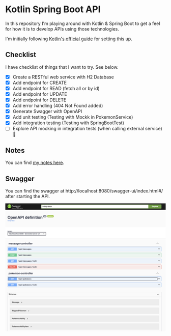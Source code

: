 # Kotlin Spring Boot API

In this repository I'm playing around with Kotlin & Spring Boot to get a feel for how it is to develop APIs using those technologies.

I'm initially following [Kotlin's official guide](https://kotlinlang.org/docs/jvm-get-started-spring-boot.html) for setting this up.

## Checklist

I have checklist of things that I want to try. See below.

- [x] Create a RESTful web service with H2 Database 
- [x] Add endpoint for CREATE 
- [x] Add endpoint for READ (fetch all or by id)
- [x] Add endpoint for UPDATE
- [X] Add endpoint for DELETE
- [x] Add error handling (404 Not Found added)
- [x] Generate Swagger with OpenAPI
- [x] Add unit testing (Testing with Mockk in PokemonService)
- [x] Add integration testing (Testing with SpringBootTest)
- [ ] Explore API mocking in integration tests (when calling external service) 🚧 

## Notes

You can find [my notes here](./NOTES.md).

## Swagger

You can find the swagger at http://localhost:8080/swagger-ui/index.html#/ after starting the API.

![Screenshot of the API's Swagger UI in a browser](./swagger-kotlin-api.png)